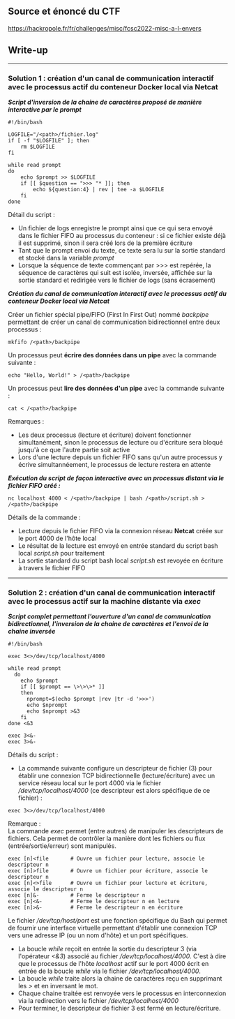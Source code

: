 ## Source et énoncé du CTF

<https://hackropole.fr/fr/challenges/misc/fcsc2022-misc-a-l-envers>

## Write-up

---

### Solution 1 : création d'un canal de communication interactif avec le processus actif du conteneur Docker local via Netcat

***Script d'inversion de la chaine de caractères proposé de manière interactive par le prompt***

```console
#!/bin/bash

LOGFILE="/<path>/fichier.log"
if [ -f "$LOGFILE" ]; then
	rm $LOGFILE
fi

while read prompt
do
	echo $prompt >> $LOGFILE
	if [[ $question == ">>> "* ]]; then
		echo ${question:4} | rev | tee -a $LOGFILE
	fi
done 
```

Détail du script :
- Un fichier de logs enregistre le prompt ainsi que ce qui sera envoyé dans le fichier FIFO au processus du conteneur : si ce fichier existe déjà il est supprimé, sinon il sera créé lors de la première écriture
- Tant que le prompt envoi du texte, ce texte sera lu sur la sortie standard et stocké dans la variable *prompt*
- Lorsque la séquence de texte commençant par >>> est repérée, la séquence de caractères qui suit est isolée, inversée, affichée sur la sortie standard et redirigée vers le fichier de logs (sans écrasement)

***Création du canal de communication interactif avec le processus actif du conteneur Docker local via Netcat***

Créer un fichier spécial pipe/FIFO (First In First Out) nommé *backpipe* permettant de créer un canal de communication bidirectionnel entre deux processus  :
```console
mkfifo /<path>/backpipe
```

Un processus peut **écrire des données dans un pipe** avec la commande suivante :
```console
echo "Hello, World!" > /<path>/backpipe
```

Un processus peut **lire des données d'un pipe** avec la commande suivante :
```console
cat < /<path>/backpipe
```

Remarques :
- Les deux processus (lecture et écriture) doivent fonctionner simultanément, sinon le processus de lecture ou d'écriture sera bloqué jusqu'à ce que l'autre partie soit active
- Lors d'une lecture depuis un fichier FIFO sans qu'un autre processus y écrive simultannéement, le processus de lecture restera en attente

***Exécution du script de façon interactive avec un processus distant via le fichier FIFO créé :***
```console
nc localhost 4000 < /<path>/backpipe | bash /<path>/script.sh > /<path>/backpipe
```
Détails de la commande :
- Lecture depuis le fichier FIFO via la connexion réseau **Netcat** créée sur le port 4000 de l'hôte local
- Le résultat de la lecture est envoyé en entrée standard du script bash local *script.sh* pour traitement
- La sortie standard du script bash local *script.sh* est revoyée en écriture à travers le fichier FIFO

---

### Solution 2 : création d'un canal de communication interactif avec le processus actif sur la machine distante via *exec*

***Script complet permettant l'ouverture d'un canal de communication bidirectionnel, l'inversion de la chaine de caractères et l'envoi de la chaine inversée***

```console
#!/bin/bash

exec 3<>/dev/tcp/localhost/4000

while read prompt 
  do
    echo $prompt
    if [[ $prompt == \>\>\>* ]]
    then
      nprompt=$(echo $prompt |rev |tr -d '>>>')
      echo $nprompt
      echo $nprompt >&3
    fi
done <&3

exec 3<&-
exec 3>&-
```
Détails du script :
- La commande suivante configure un descripteur de fichier (3) pour établir une connexion TCP bidirectionnelle (lecture/écriture) avec un service réseau local sur le port 4000 via le fichier */dev/tcp/localhost/4000* (ce descripteur est alors spécifique de ce fichier) :

```console
exec 3<>/dev/tcp/localhost/4000
```

Remarque :<br> 
La commande *exec* permet (entre autres) de manipuler les descripteurs de fichiers. Cela permet de contrôler la manière dont les fichiers ou flux (entrée/sortie/erreur) sont manipulés.

```console
exec [n]<file       # Ouvre un fichier pour lecture, associe le descripteur n
exec [n]>file       # Ouvre un fichier pour écriture, associe le descripteur n
exec [n]<>file      # Ouvre un fichier pour lecture et écriture, associe le descripteur n
exec [n]&-          # Ferme le descripteur n
exec [n]<&-         # Ferme le descripteur n en lecture
exec [n]>&-         # Ferme le descripteur n en écriture
```

Le fichier */dev/tcp/host/port* est une fonction spécifique du Bash qui permet de fournir une interface virtuelle permettant d'établir une connexion TCP vers une adresse IP (ou un nom d'hôte) et un port spécifiques.

- La boucle *while* reçoit en entrée la sortie du descripteur 3 (via l'opérateur *<&3*) associé au fichier */dev/tcp/localhost/4000*. C'est à dire que le processus de l'hôte *localhost* actif sur le port 4000 écrit en entrée de la boucle *while* via le fichier */dev/tcp/localhost/4000*.
- La boucle *while* traite alors la chaine de caractères reçu en supprimant les *>* et en inversant le mot.
- Chaque chaine traitée est renvoyée vers le processus en interconnexion via la redirection vers le fichier */dev/tcp/localhost/4000*
- Pour terminer, le descripteur de fichier 3 est fermé en lecture/écriture.